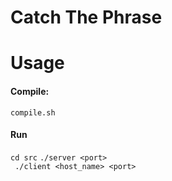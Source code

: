 # Catch The Phrase

# Usage

#### Compile:
``` compile.sh ```

#### Run
``` cd src ```
``` ./server <port> ```  
``` ./client <host_name> <port>```

